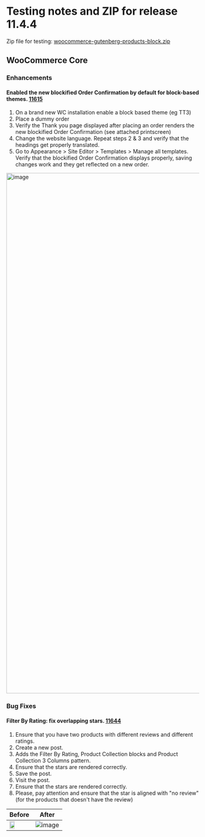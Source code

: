 # Testing notes and ZIP for release 11.4.4

Zip file for testing: [woocommerce-gutenberg-products-block.zip](https://github.com/woocommerce/woocommerce-blocks/files/13279921/woocommerce-gutenberg-products-block.zip)

## WooCommerce Core

### Enhancements

#### Enabled the new blockified Order Confirmation by default for block-based themes. [11615](https://github.com/woocommerce/woocommerce-blocks/pull/11615)

1. On a brand new WC installation enable a block based theme (eg TT3)
2. Place a dummy order
3. Verify the Thank you page displayed after placing an order renders the new blockified Order Confirmation (see attached printscreen)
4. Change the website language. Repeat steps 2 & 3 and verify that the headings get properly translated.
5. Go to Appearance > Site Editor > Templates > Manage all templates. Verify that the blockified Order Confirmation displays properly, saving changes work and they get reflected on a new order.

<img width="1361" alt="image" src="https://github.com/woocommerce/woocommerce-blocks/assets/17236129/f619ccaa-d2dc-4189-8760-86837cf4014f">

### Bug Fixes

#### Filter By Rating: fix overlapping stars. [11644](https://github.com/woocommerce/woocommerce-blocks/pull/11644)

1. Ensure that you have two products with different reviews and different ratings.
2. Create a new post.
3. Adds the Filter By Rating, Product Collection blocks and Product Collection 3 Columns pattern.
4. Ensure that the stars are rendered correctly.
5. Save the post.
6. Visit the post.
7. Ensure that the stars are rendered correctly.
8. Please, pay attention and ensure that the star is aligned with "no review" (for the products that doesn't have the review)

| Before | After |
| ------ | ----- |
|  <img src="https://user-images.githubusercontent.com/3323310/280986124-5373fb47-8708-4bab-961d-e750eeb2d1ab.png" width='50%'>| ![image](https://github.com/woocommerce/woocommerce-blocks/assets/4463174/c0b2bb9c-c2e9-45d0-8a16-27c7f2a82776)|
